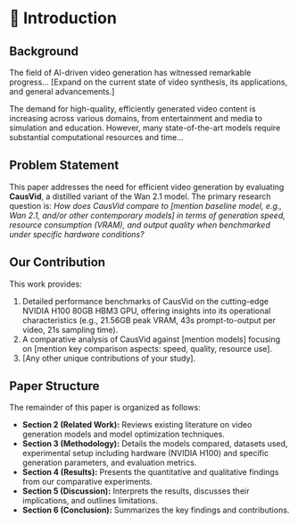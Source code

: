 # 📝 Introduction

## Background
The field of AI-driven video generation has witnessed remarkable progress... [Expand on the current state of video synthesis, its applications, and general advancements.]

The demand for high-quality, efficiently generated video content is increasing across various domains, from entertainment and media to simulation and education. However, many state-of-the-art models require substantial computational resources and time...

## Problem Statement
This paper addresses the need for efficient video generation by evaluating **CausVid**, a distilled variant of the Wan 2.1 model. The primary research question is: *How does CausVid compare to [mention baseline model, e.g., Wan 2.1, and/or other contemporary models] in terms of generation speed, resource consumption (VRAM), and output quality when benchmarked under specific hardware conditions?*

## Our Contribution
This work provides:
1.  Detailed performance benchmarks of CausVid on the cutting-edge NVIDIA H100 80GB HBM3 GPU, offering insights into its operational characteristics (e.g., 21.56GB peak VRAM, 43s prompt-to-output per video, 21s sampling time).
2.  A comparative analysis of CausVid against [mention models] focusing on [mention key comparison aspects: speed, quality, resource use].
3.  [Any other unique contributions of your study].

## Paper Structure
The remainder of this paper is organized as follows:
* **Section 2 (Related Work):** Reviews existing literature on video generation models and model optimization techniques.
* **Section 3 (Methodology):** Details the models compared, datasets used, experimental setup including hardware (NVIDIA H100) and specific generation parameters, and evaluation metrics.
* **Section 4 (Results):** Presents the quantitative and qualitative findings from our comparative experiments.
* **Section 5 (Discussion):** Interprets the results, discusses their implications, and outlines limitations.
* **Section 6 (Conclusion):** Summarizes the key findings and contributions.